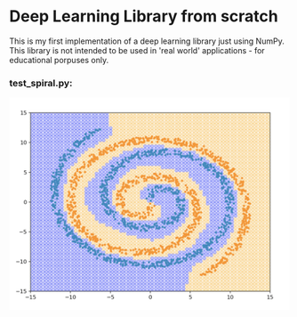 # Deep Learning Library from scratch

This is my first implementation of a deep learning library just using NumPy. This library is not intended to be used in 'real world' applications - for educational porpuses only.

### test_spiral.py:
![spiral_trained.png](https://github.com/wilhelmberghammer/deeplearninglibrary/blob/master/readme_recources/spiral_trained.png?raw=true)